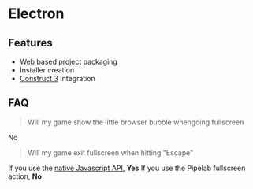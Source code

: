 # Electron

## Features
- Web based project packaging
- Installer creation
- [Construct 3](/guide/integrations/construct_3.md) Integration

## FAQ
> Will my game show the little browser bubble whengoing fullscreen
>
No

> Will my game exit fullscreen when hitting "Escape"

If you use the [native Javascript API](https://developer.mozilla.org/en-US/docs/Web/API/Element/requestFullscreen), **Yes**
If you use the Pipelab fullscreen action, **No**